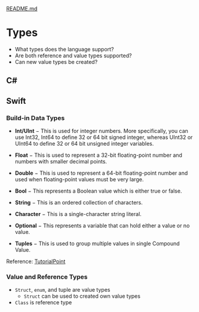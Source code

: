 [README.md](../README.md)

# Types
* What types does the language support?
* Are both reference and value types supported?
* Can new value types be created?

## C#


## Swift
### Build-in Data Types
* **Int/UInt** − This is used for integer numbers. More specifically, you can use Int32, Int64 to define 32 or 64 bit signed integer, whereas UInt32 or UInt64 to define 32 or 64 bit unsigned integer variables.

* **Float** − This is used to represent a 32-bit floating-point number and numbers with smaller decimal points.

* **Double** − This is used to represent a 64-bit floating-point number and used when floating-point values must be very large. 

* **Bool** − This represents a Boolean value which is either true or false.

* **String** − This is an ordered collection of characters.

* **Character** − This is a single-character string literal. 

* **Optional** − This represents a variable that can hold either a value or no value.

* **Tuples** − This is used to group multiple values in single Compound Value.

Reference: [TutorialPoint](https://www.tutorialspoint.com/swift/swift_data_types.htm)

### Value and Reference Types
* `Struct`, `enum`, and tuple are value types
    * `Struct` can be used to created own value types
* `Class` is reference type
